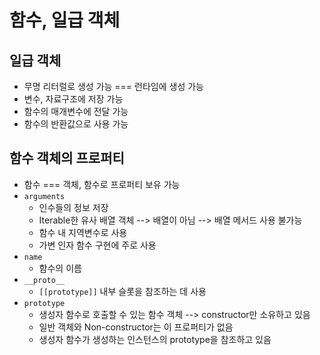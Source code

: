 # 함수, 일급 객체

##	일급 객체

- 무명 리터럴로 생성 가능 === 런타임에 생성 가능
- 변수, 자료구조에 저장 가능
- 함수의 매개변수에 전달 가능
- 함수의 반환값으로 사용 가능



##	함수 객체의 프로퍼티

- 함수 === 객체, 함수로 프로퍼티 보유 가능
- `arguments`
  - 인수들의 정보 저장
  - Iterable한 유사 배열 객체 --> 배열이 아님 --> 배열 메서드 사용 불가능
  - 함수 내 지역변수로 사용
  - 가변 인자 함수 구현에 주로 사용
- `name`
  - 함수의 이름
- `__proto__`
  - `[[prototype]]` 내부 슬롯을 참조하는 데 사용
- `prototype`
  - 생성자 함수로 호출할 수 있는 함수 객체 --> constructor만 소유하고 있음
  - 일반 객체와 Non-constructor는 이 프로퍼티가 없음
  - 생성자 함수가 생성하는 인스턴스의 prototype을 참조하고 있음

